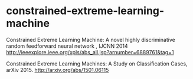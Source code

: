 # constrained-extreme-learning-machine

Constrained Extreme Learning Machine: A novel highly discriminative random feedforward neural network , IJCNN 2014
http://ieeexplore.ieee.org/xpls/abs_all.jsp?arnumber=6889761&tag=1

Constrained Extreme Learning Machines: A Study on Classification Cases, arXiv 2015. http://arxiv.org/abs/1501.06115

